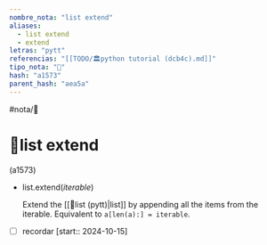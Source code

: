 ```yaml
---
nombre_nota: "list extend"
aliases:
  - list extend
  - extend
letras: "pytt"
referencias: "[[TODO/🏛️python tutorial (dcb4c).md]]"
tipo_nota: "📑"
hash: "a1573"
parent_hash: "aea5a"
---
```


#nota/📑

# 📑list extend
<div class="hash">(a1573)</div>


- list.extend(_iterable_)

	Extend the [[📑list (pytt)|list]] by appending all the items from the iterable. Equivalent to `a[len(a):] = iterable`.


 
 


- [ ] recordar  [start:: 2024-10-15]